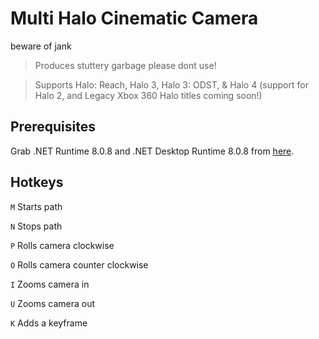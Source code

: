 # Multi Halo Cinematic Camera

beware of jank
> Produces stuttery garbage please dont use!
                     

> Supports Halo: Reach, Halo 3, Halo 3: ODST, & Halo 4
> (support for Halo 2, and Legacy Xbox 360 Halo titles coming soon!)

## Prerequisites
Grab .NET Runtime 8.0.8 and .NET Desktop Runtime 8.0.8 from [here](https://dotnet.microsoft.com/en-us/download/dotnet/8.0).

## Hotkeys
```M``` Starts path

```N``` Stops path

```P``` Rolls camera clockwise

```O``` Rolls camera counter clockwise

```I``` Zooms camera in

```U``` Zooms camera out

```K``` Adds a keyframe
